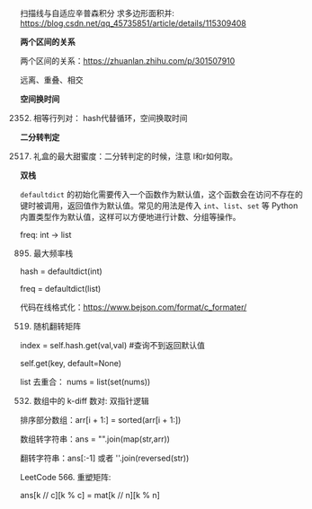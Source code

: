 
扫描线与自适应辛普森积分 求多边形面积并: https://blog.csdn.net/qq_45735851/article/details/115309408

**两个区间的关系**

两个区间的关系：https://zhuanlan.zhihu.com/p/301507910

远离、重叠、相交

**空间换时间**

2352. 相等行列对： hash代替循环，空间换取时间

**二分转判定**

2517. 礼盒的最大甜蜜度：二分转判定的时候，注意 l和r如何取。


**双栈**

`defaultdict` 的初始化需要传入一个函数作为默认值，这个函数会在访问不存在的键时被调用，返回值作为默认值。常见的用法是传入 `int`、`list`、`set` 等 Python 内置类型作为默认值，这样可以方便地进行计数、分组等操作。

freq: int -> list

895. 最大频率栈

hash = defaultdict(int)

freq = defaultdict(list)


代码在线格式化：https://www.bejson.com/format/c_formater/

519. 随机翻转矩阵

index = self.hash.get(val,val)  #查询不到返回默认值

self.get(key, default=None)


list 去重合： nums = list(set(nums))

532. 数组中的 k-diff 数对: 双指针逻辑

排序部分数组：arr[i + 1:] = sorted(arr[i + 1:])

数组转字符串：ans = "".join(map(str,arr))

翻转字符串：ans[:-1] 或者 ''.join(reversed(str))

LeetCode 566. 重塑矩阵:

ans[k // c][k % c] = mat[k // n][k % n]

